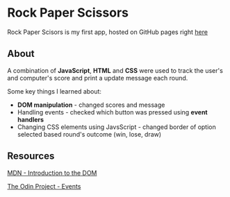 
# Rock Paper Scissors 

Rock Paper Scisors is my first app, hosted on GitHub pages right [here](https://kamilkhxn.github.io/rock-paper-scissor/)

## About


A combination of **JavaScript**, **HTML** and **CSS** were used to track the user's and computer's score and print a update message each round. 

Some key things I learned about:
* **DOM manipulation** - changed scores and message
* Handling events - checked which button was pressed using **event handlers**
* Changing CSS elements using JavsScript - changed border of option selected based round's outcome (win, lose, draw)

## Resources 


[MDN - Introduction to the DOM ](https://developer.mozilla.org/en-US/docs/Web/API/Document_Object_Model/Introduction)

[The Odin Project - Events ](https://www.theodinproject.com/paths/foundations/courses/foundations/lessons/dom-manipulation)